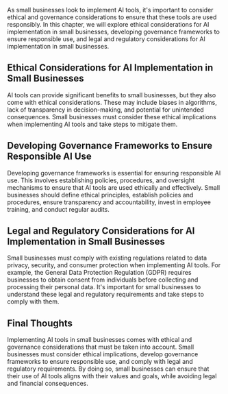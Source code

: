 
As small businesses look to implement AI tools, it's important to consider ethical and governance considerations to ensure that these tools are used responsibly. In this chapter, we will explore ethical considerations for AI implementation in small businesses, developing governance frameworks to ensure responsible use, and legal and regulatory considerations for AI implementation in small businesses.

Ethical Considerations for AI Implementation in Small Businesses
----------------------------------------------------------------

AI tools can provide significant benefits to small businesses, but they also come with ethical considerations. These may include biases in algorithms, lack of transparency in decision-making, and potential for unintended consequences. Small businesses must consider these ethical implications when implementing AI tools and take steps to mitigate them.

Developing Governance Frameworks to Ensure Responsible AI Use
-------------------------------------------------------------

Developing governance frameworks is essential for ensuring responsible AI use. This involves establishing policies, procedures, and oversight mechanisms to ensure that AI tools are used ethically and effectively. Small businesses should define ethical principles, establish policies and procedures, ensure transparency and accountability, invest in employee training, and conduct regular audits.

Legal and Regulatory Considerations for AI Implementation in Small Businesses
-----------------------------------------------------------------------------

Small businesses must comply with existing regulations related to data privacy, security, and consumer protection when implementing AI tools. For example, the General Data Protection Regulation (GDPR) requires businesses to obtain consent from individuals before collecting and processing their personal data. It's important for small businesses to understand these legal and regulatory requirements and take steps to comply with them.

Final Thoughts
--------------

Implementing AI tools in small businesses comes with ethical and governance considerations that must be taken into account. Small businesses must consider ethical implications, develop governance frameworks to ensure responsible use, and comply with legal and regulatory requirements. By doing so, small businesses can ensure that their use of AI tools aligns with their values and goals, while avoiding legal and financial consequences.

